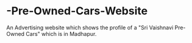 # -Pre-Owned-Cars-Website
An Advertising website which shows the profile of a "Sri Vaishnavi Pre-Owned Cars" which is in Madhapur.
